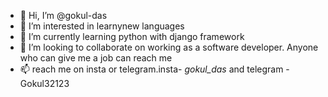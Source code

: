 - 👋 Hi, I’m @gokul-das
- 👀 I’m interested in learnynew languages
- 🌱 I’m currently learning python with django framework
- 💞️ I’m looking to collaborate on working as a software developer. Anyone who can give me a job can reach me
- 📫 reach me on insta or telegram.insta- _gokul_das_ and telegram - Gokul32123 


